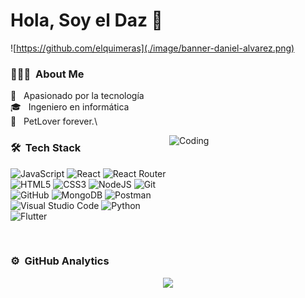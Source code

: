 # Hola, Soy el Daz 🤘

![https://github.com/elquimeras](./image/banner-daniel-alvarez.png)

### 👨🏻‍💻 &nbsp;About Me

🚀 &nbsp; Apasionado por la tecnología \
🎓 &nbsp; Ingeniero en informática \
🐶 &nbsp; PetLover forever.\

<img alt="Coding" style="width: 250px; height: 200px; object-fit: cover;" src="https://i.giphy.com/media/v1.Y2lkPTc5MGI3NjExdTRwdjcwYTdjeW82OWVrOTcxNmlwZ2dwYnU4bmRmbndtb2g4Z2Y5MiZlcD12MV9pbnRlcm5hbF9naWZfYnlfaWQmY3Q9Zw/QXwtfadqo7wbfmT46H/giphy.gif" align="right"/>

### 🛠 &nbsp;Tech Stack

![JavaScript](https://img.shields.io/badge/javascript-%23323330.svg?style=for-the-badge&logo=javascript&logoColor=%23F7DF1E)
![React](https://img.shields.io/badge/react-%2320232a.svg?style=for-the-badge&logo=react&logoColor=%2361DAFB)
![React Router](https://img.shields.io/badge/React_Router-CA4245?style=for-the-badge&logo=react-router&logoColor=white)
![HTML5](https://img.shields.io/badge/html5-%23E34F26.svg?style=for-the-badge&logo=html5&logoColor=white)
![CSS3](https://img.shields.io/badge/css3-%231572B6.svg?style=for-the-badge&logo=css3&logoColor=white)
![NodeJS](https://img.shields.io/badge/node.js-6DA55F?style=for-the-badge&logo=node.js&logoColor=white)
![Git](https://img.shields.io/badge/git-%23F05033.svg?style=for-the-badge&logo=git&logoColor=white)
![GitHub](https://img.shields.io/badge/github-%23121011.svg?style=for-the-badge&logo=github&logoColor=white)
![MongoDB](https://img.shields.io/badge/MongoDB-%234ea94b.svg?style=for-the-badge&logo=mongodb&logoColor=white)
![Postman](https://img.shields.io/badge/Postman-FF6C37?style=for-the-badge&logo=postman&logoColor=white)
![Visual Studio Code](https://img.shields.io/badge/Visual%20Studio%20Code-0078d7.svg?style=for-the-badge&logo=visual-studio-code&logoColor=white)
![Python](https://img.shields.io/badge/python-3670A0?style=for-the-badge&logo=python&logoColor=ffdd54)
![Flutter](https://img.shields.io/badge/blue%20a%20logo-grey?style=for-the-badge&logo=flutter)

<br>

### ⚙️ &nbsp;GitHub Analytics

<p align="center">
<a href="https://github.com/elquimeras">
  <img height="180em" src="https://github-readme-stats-eight-theta.vercel.app/api?username=elquimeras&show_icons=true&theme=algolia&include_all_commits=true&count_private=true"/>
  <! --- <img height="180em" src="https://github-readme-stats-eight-theta.vercel.app/api/top-langs/?username=elquimeras&layout=compact&langs_count=8&theme=algolia"/>
</a>
</p>
